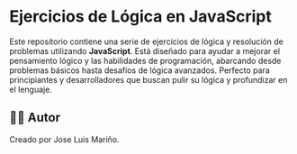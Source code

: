 # Ejercicios de Lógica en JavaScript
Este repositorio contiene una serie de ejercicios de lógica y resolución de problemas utilizando **JavaScript**. Está diseñado para ayudar a mejorar el pensamiento lógico y las habilidades de programación, abarcando desde problemas básicos hasta desafíos de lógica avanzados. Perfecto para principiantes y desarrolladores que buscan pulir su lógica y profundizar en el lenguaje.

## 🧑‍💻 Autor
Creado por Jose Luis Mariño.